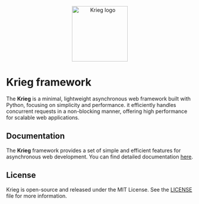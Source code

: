 <div align="center">
    <img src="https://imgur.com/PHVUbTR.png" alt="Krieg logo" width="150" />
</div>

# Krieg framework

The **Krieg** is a minimal, lightweight asynchronous web framework built with Python, focusing on simplicity and performance. it efficiently handles concurrent requests in a non-blocking manner, offering high performance for scalable web applications.

## Documentation

The **Krieg** framework provides a set of simple and efficient features for asynchronous web development. You can find detailed documentation [here](docs/README.md).

## License

Krieg is open-source and released under the MIT License. See the [LICENSE](https://chatgpt.com/c/LICENSE) file for more information.
